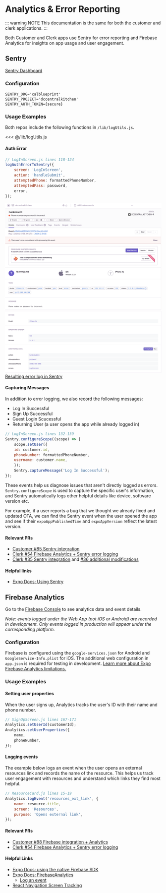 # Analytics & Error Reporting

::: warning NOTE
This documentation is the same for both the customer and clerk applications.
:::

Both Customer and Clerk apps use Sentry for error reporting and Firebase Analytics for insights on app usage and user engagement.

## Sentry
[Sentry Dashboard](https://sentry.io/auth/login/)

### Configuration
```
SENTRY_ORG='calblueprint'
SENTRY_PROJECT='dccentralkitchen'
SENTRY_AUTH_TOKEN={secure}
```

### Usage Examples
Both repos include the following functions in `/lib/logUtils.js`.

<<< @/lib/logUtils.js

#### Auth Error
``` jsx
// LogInScreen.js lines 118-124
logAuthErrorToSentry({
    screen: 'LogInScreen',
    action: 'handleSubmit',
    attemptedPhone: formattedPhoneNumber,
    attemptedPass: password,
    error,
});
```
![Sentry Event](../assets/analytics/sentry_1.png)
![Sentry Event Details](../assets/analytics/sentry_2.png)
[Resulting error log in Sentry](https://sentry.io/organizations/calblueprint/issues/1608366610/?project=5172575&query=is%3Aunresolved)

#### Capturing Messages
In addition to error logging, we also record the following messages:
* Log In Successful
* Sign Up Successful
* Guest Login Scucessful 
* Returning User (a user opens the app while already logged in)


```jsx
// LogInScreen.js lines 132-139 
Sentry.configureScope((scope) => {
    scope.setUser({
    id: customer.id,
    phoneNumber: formattedPhoneNumber,
    username: customer.name,
    });
    Sentry.captureMessage('Log In Successful');
});
```
These events help us diagnose issues that aren't directly logged as errors. `Sentry.configureScope` is used to capture the specific user's information, and Sentry automatically logs other helpful details like device, software version etc.

For example, if a user reports a bug that we thought we already fixed and updated OTA, we can find the Sentry event when the user opened the app and see if their `expoAppPublishedTime` and `expoAppVersion` reflect the latest version.

#### Relevant PRs
- [Customer #85 Sentry integration](https://github.com/calblueprint/dccentralkitchen/pull/85)
- [Clerk #54 Firebase Analytics + Sentry error logging](https://github.com/calblueprint/dccentralkitchen-clerks/pull/54)
- [Clerk #35 Sentry integration](https://github.com/calblueprint/dccentralkitchen-clerks/pull/35) and [#36 additional modifications](https://github.com/calblueprint/dccentralkitchen-clerks/pull/36)

#### Helpful links
- [Expo Docs: Using Sentry](https://docs.expo.io/guides/using-sentry/?redirected)


## Firebase Analytics

 Go to the [Firebase Console](https://console.firebase.google.com/) to see analytics data and event details.

*Note: events logged under the Web App (not iOS or Android) are recorded in development. Only events logged in production will appear under the corresponding platform.*
### Configuration
Firebase is configured using the `google-services.json` for Android and `GoogleService-Info.plist` for iOS. The additional web configuration in `app.json` is required for testing in development. [Learn more about Expo Firebase Analytics limitations.](https://docs.expo.io/versions/latest/sdk/firebase-analytics/#expo-client-limitations--configuration)


### Usage Examples
#### Setting user properties
When the user signs up, Analytics tracks the user's ID with their name and phone number.
``` jsx
// SignUpScreen.js lines 167-171
Analytics.setUserId(customerId);
Analytics.setUserProperties({
    name,
    phoneNumber,
});
```

#### Logging events
The example below logs an event when the user opens an external resources link and records the name of the resource. This helps us track user engagement with resources and understand which links they find most helpful.

``` jsx
// ResourceCard.js lines 15-19
Analytics.logEvent('resources_ext_link', {
    name: resource.title,
    screen: 'Resources',
    purpose: 'Opens external link',
});
```

#### Relevant PRs
- [Customer #88 Firebase integration + Analytics](https://github.com/calblueprint/dccentralkitchen/pull/88)
- [Clerk #54 Firebase Analytics + Sentry error logging](https://github.com/calblueprint/dccentralkitchen-clerks/pull/54)

#### Helpful Links
- [Expo Docs: using the native Firebase SDK](https://docs.expo.io/guides/setup-native-firebase/?redirected)
- [Expo Docs: FirebaseAnalytics](https://docs.expo.io/versions/latest/sdk/firebase-analytics/)
  - [Log an event](https://docs.expo.io/versions/latest/sdk/firebase-analytics/#logevent)
- [React Navigation Screen Tracking](https://reactnavigation.org/docs/screen-tracking/)